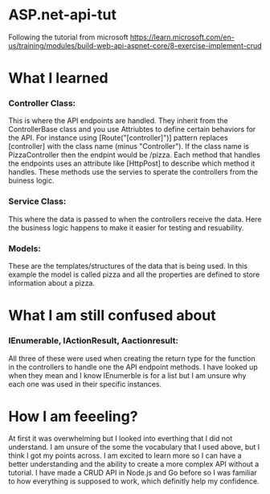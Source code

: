 # ASP.net-api-tut
Following the tutorial from microsoft
https://learn.microsoft.com/en-us/training/modules/build-web-api-aspnet-core/8-exercise-implement-crud

# What I learned
### Controller Class:
This is where the API endpoints are handled. They inherit from the ControllerBase class and you use Attriubtes to define certain behaviors for the API. For instance using [Route("[controller]")] pattern replaces [controller] with the class name (minus "Controller"). If the class name is PizzaController then the endpint would be /pizza. Each method that handles the endpoints uses an attribute like [HttpPost] to describe which method it handles. These methods use the servies to sperate the controllers from the buiness logic.

### Service Class:
This where the data is passed to when the controllers receive the data. Here the business logic happens to make it easier for testing and resuability.

### Models:
These are the templates/structures of the data that is being used. In this example the model is called pizza and all the properties are defined to store information about a pizza.

# What I am still confused about
### IEnumerable, IActionResult, Aactionresult:
All three of these were used when creating the return type for the function in the controllers to handle one the API endpoint methods. I have looked up when they mean and I know IEnumerble is for a list but I am unsure why each one was used in their specific instances.

# How I am feeeling?
At first it was overwhelming but I looked into everthing that I did not understand. I am unsure of the some the vocabulary that I used above, but I think I got my points across. I am excited to learn more so I can have a better understanding and the ability to create a more complex API without a tutorial. I have made a CRUD API in Node.js and Go before so I was familiar to how everything is supposed to work, which definitly help my confidence.

